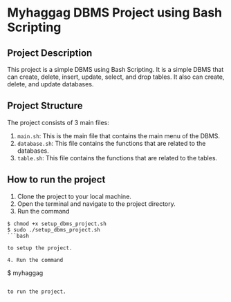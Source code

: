 

# Myhaggag DBMS Project using Bash Scripting

## Project Description

This project is a simple DBMS using Bash Scripting. It is a simple DBMS that can create, delete, insert, update, select, and drop tables. It also can create, delete, and update databases.

## Project Structure

The project consists of 3 main files:

1. `main.sh`: This is the main file that contains the main menu of the DBMS.
2. `database.sh`: This file contains the functions that are related to the databases.
3. `table.sh`: This file contains the functions that are related to the tables.

## How to run the project

1. Clone the project to your local machine.
2. Open the terminal and navigate to the project directory.
3. Run the command

```
$ chmod +x setup_dbms_project.sh
$ sudo ./setup_dbms_project.sh
```bash

to setup the project.

4. Run the command

```
$ myhaggag
```bash

to run the project.

